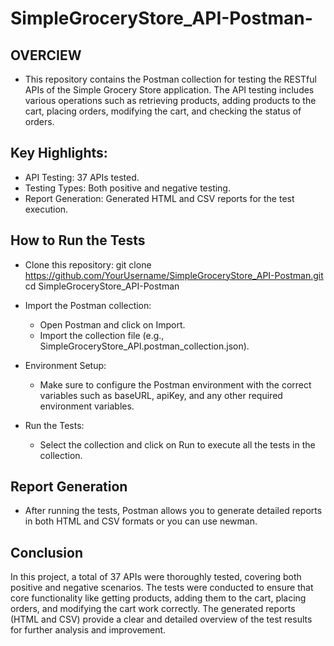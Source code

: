 # SimpleGroceryStore_API-Postman-
## OVERCIEW
- This repository contains the Postman collection for testing the RESTful APIs of the Simple Grocery Store application. The API testing includes various operations such as retrieving products, adding products to the cart, placing orders, modifying the cart, and checking the status of orders.

## Key Highlights:
- API Testing: 37 APIs tested.
-  Testing Types: Both positive and negative testing.
-  Report Generation: Generated HTML and CSV reports for the test execution.

## How to Run the Tests  
- Clone this repository:
   git clone https://github.com/YourUsername/SimpleGroceryStore_API-Postman.git
   cd SimpleGroceryStore_API-Postman
- Import the Postman collection:
    - Open Postman and click on Import.
    - Import the collection file (e.g., SimpleGroceryStore_API.postman_collection.json).
- Environment Setup:
    - Make sure to configure the Postman environment with the correct variables such as baseURL, apiKey, and any other required environment variables.

- Run the Tests:
   - Select the collection and click on Run to execute all the tests in the collection.
 
## Report Generation
 - After running the tests, Postman allows you to generate detailed reports in both HTML and CSV formats or you can use newman.

## Conclusion
 In this project, a total of 37 APIs were thoroughly tested, covering both positive and negative scenarios. The tests were conducted to ensure that core functionality like getting products, adding them to the cart, placing orders, and modifying the cart work correctly. The generated reports (HTML and CSV) provide a clear and detailed overview of the test results for further analysis and improvement.
     
